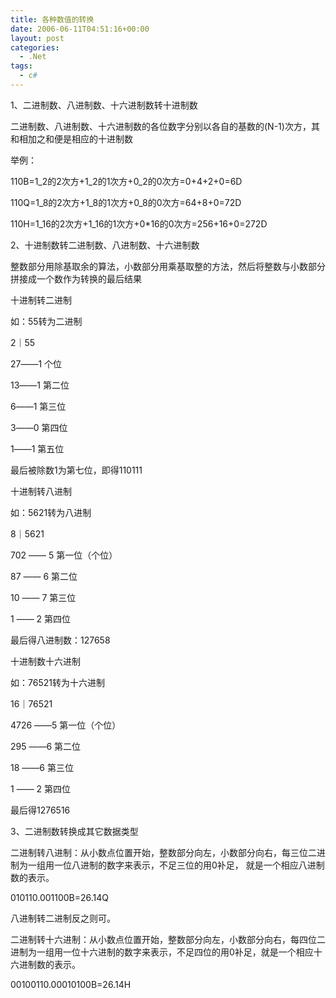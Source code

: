 ```yaml
---
title: 各种数值的转换
date: 2006-06-11T04:51:16+00:00
layout: post
categories:
  - .Net
tags:
  - c#
---
```


1、二进制数、八进制数、十六进制数转十进制数

二进制数、八进制数、十六进制数的各位数字分别以各自的基数的(N-1)次方，其和相加之和便是相应的十进制数

举例：

110B=1_2的2次方+1_2的1次方+0_2的0次方=0+4+2+0=6D

110Q=1_8的2次方+1_8的1次方+0_8的0次方=64+8+0=72D

110H=1_16的2次方+1_16的1次方+0*16的0次方=256+16+0=272D

2、十进制数转二进制数、八进制数、十六进制数

整数部分用除基取余的算法，小数部分用乘基取整的方法，然后将整数与小数部分拼接成一个数作为转换的最后结果

十进制转二进制

如：55转为二进制

2｜55

27――1 个位

13――1 第二位

6――1 第三位

3――0 第四位

1――1 第五位

最后被除数1为第七位，即得110111

十进制转八进制

如：5621转为八进制

8｜5621

702 ―― 5 第一位（个位）

87 ―― 6 第二位

10 ―― 7 第三位

1 ―― 2 第四位

最后得八进制数：127658

十进制数十六进制

如：76521转为十六进制

16｜76521

4726 ――5 第一位（个位）

295 ――6 第二位

18 ――6 第三位

1 ―― 2 第四位

最后得1276516

3、二进制数转换成其它数据类型

二进制转八进制：从小数点位置开始，整数部分向左，小数部分向右，每三位二进制为一组用一位八进制的数字来表示，不足三位的用0补足， 就是一个相应八进制数的表示。

010110.001100B=26.14Q

八进制转二进制反之则可。

二进制转十六进制：从小数点位置开始，整数部分向左，小数部分向右，每四位二进制为一组用一位十六进制的数字来表示，不足四位的用0补足，就是一个相应十六进制数的表示。

00100110.00010100B=26.14H